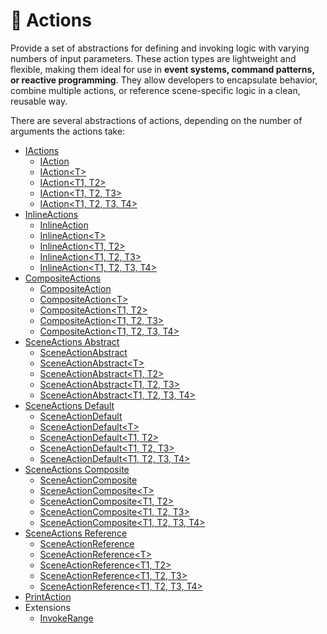 # 🧩 Actions

Provide a set of abstractions for defining and invoking logic with varying numbers of input parameters. These action
types are lightweight and flexible, making them ideal for use in **event systems, command patterns, or reactive
programming**. They allow developers to encapsulate behavior, combine multiple actions, or reference scene-specific
logic in a clean, reusable way.

There are several abstractions of actions, depending on the number of arguments the actions take:

- [IActions](IActions.md) <!-- + -->
    - [IAction](IAction.md)  <!-- + -->
    - [IAction&lt;T&gt;](IAction%601.md)  <!-- + -->
    - [IAction&lt;T1, T2&gt;](IAction%602.md)  <!-- + -->
    - [IAction&lt;T1, T2, T3&gt;](IAction%603.md) <!-- + -->
    - [IAction&lt;T1, T2, T3, T4&gt;](IAction%604.md) <!-- + -->
- [InlineActions](InlineActions.md) <!-- + -->
    - [InlineAction](InlineAction.md) <!-- + -->
    - [InlineAction&lt;T&gt;](InlineAction%601.md) <!-- + -->
    - [InlineAction&lt;T1, T2&gt;](InlineAction%602.md) <!-- + -->
    - [InlineAction&lt;T1, T2, T3&gt;](InlineAction%603.md) <!-- + -->
    - [InlineAction&lt;T1, T2, T3, T4&gt;](InlineAction%604.md) <!-- + -->
- [CompositeActions](CompositeActions.md) <!-- + -->
    - [CompositeAction](CompositeAction.md) <!-- + -->
    - [CompositeAction&lt;T&gt;](CompositeAction%601.md) <!-- + -->
    - [CompositeAction&lt;T1, T2&gt;](CompositeAction%602.md)  <!-- + -->
    - [CompositeAction&lt;T1, T2, T3&gt;](CompositeAction%603.md) <!-- + -->
    - [CompositeAction&lt;T1, T2, T3, T4&gt;](CompositeAction%604.md)  <!-- + -->
- [SceneActions Abstract](SceneActionsAbstract.md)  <!-- + -->
    - [SceneActionAbstract](SceneActionAbstract.md)  <!-- + -->
    - [SceneActionAbstract&lt;T&gt;](SceneActionAbstract%601.md)  <!-- + -->
    - [SceneActionAbstract&lt;T1, T2&gt;](SceneActionAbstract%602.md) <!-- + -->
    - [SceneActionAbstract&lt;T1, T2, T3&gt;](SceneActionAbstract%603.md)  <!-- + -->
    - [SceneActionAbstract&lt;T1, T2, T3, T4&gt;](SceneActionAbstract%604.md)  <!-- + -->
- [SceneActions Default](SceneActionsDefault.md) <!-- + -->
    - [SceneActionDefault](SceneActionDefault.md) <!-- + -->
    - [SceneActionDefault&lt;T&gt;](SceneActionDefault%601.md) <!-- + -->
    - [SceneActionDefault&lt;T1, T2&gt;](SceneActionDefault%602.md) <!-- + -->
    - [SceneActionDefault&lt;T1, T2, T3&gt;](SceneActionDefault%603.md) <!-- + -->
    - [SceneActionDefault&lt;T1, T2, T3, T4&gt;](SceneActionDefault%604.md) <!-- + -->
- [SceneActions Composite](SceneActionsComposite.md) <!-- + -->
    - [SceneActionComposite](SceneActionComposite.md) <!-- + -->
    - [SceneActionComposite&lt;T&gt;](SceneActionComposite%601.md) <!-- + -->
    - [SceneActionComposite&lt;T1, T2&gt;](SceneActionComposite%602.md) <!-- + -->
    - [SceneActionComposite&lt;T1, T2, T3&gt;](SceneActionComposite%603.md) <!-- + -->
    - [SceneActionComposite&lt;T1, T2, T3, T4&gt;](SceneActionComposite%604.md)  <!-- + -->
- [SceneActions Reference](SceneActionsReference.md) <!-- + -->
    - [SceneActionReference](SceneActionReference.md) <!-- + -->
    - [SceneActionReference&lt;T&gt;](SceneActionReference%601.md) <!-- + -->
    - [SceneActionReference&lt;T1, T2&gt;](SceneActionReference%602.md) <!-- + -->
    - [SceneActionReference&lt;T1, T2, T3&gt;](SceneActionReference%603.md) <!-- + -->
    - [SceneActionReference&lt;T1, T2, T3, T4&gt;](SceneActionReference%604.md) <!-- + -->
- [PrintAction](PrintAction.md)
- Extensions
  - [InvokeRange](ExtensionsInvokeRange.md)